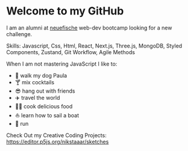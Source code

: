 # Welcome to my GitHub



I am an alumni at [neuefische](https://neue-fische.de/) web-dev bootcamp looking for a new challenge. 


Skills: Javascript, Css, Html, React, Next.js, Three.js, MongoDB, Styled Components, Zustand, Git Workflow, Agile Methods


When I am not mastering JavaScript I like to:

- 🐶 walk my dog Paula
- 🍸 mix cocktails
- 😎 hang out with friends
- ✈️ travel the world
- 👨‍🍳 cook delicious food
- ⛵ learn how to sail a boat
- 🏃 run

Check Out my Creative Coding Projects: https://editor.p5js.org/nikstaaar/sketches
